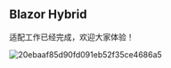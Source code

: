 ## Blazor Hybrid

适配工作已经完成，欢迎大家体验！

![20ebaaf85d90fd091eb52f35ce4686a5](https://github.com/user-attachments/assets/6a77ed53-5f86-4cce-97d2-0d42fafb1ece)
